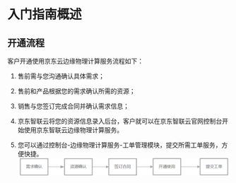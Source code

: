 # 入门指南概述
## 开通流程
客户开通使用京东云边缘物理计算服务流程如下：

1. 售前需与您沟通确认具体需求；

2. 售前和产品根据您的需求确认所需的资源；

3. 销售与您签订完成合同并确认需求信息；

4. 京东智联云将您的资源信息录入后台，客户就可以在京东智联云官网控制台开始使用京东智联云边缘物理计算服务。

5. 您可以通过控制台-边缘物理计算服务-工单管理模块，提交所需工单服务，方便快捷。
![](https://github.com/jdcloudcom/cn/blob/cn-edge-physical-computing-service/documentation/Hyper-Converged-IDC/Edge-Physical-Computing-Service/Image/EPCS001.png)
